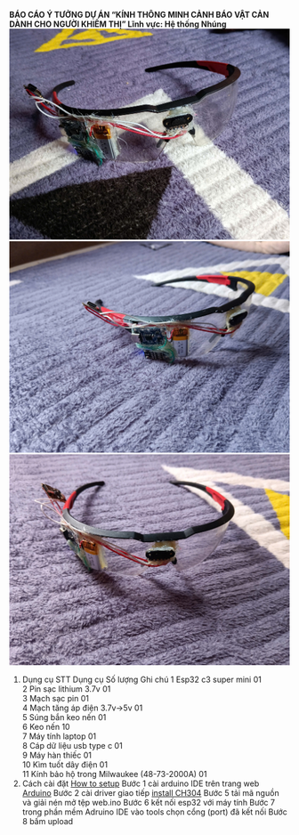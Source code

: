 **BÁO CÁO Ý TƯỞNG DỰ ÁN “KÍNH THÔNG MINH CẢNH BÁO VẬT CẢN DÀNH CHO NGƯỜI KHIẾM THỊ” Lĩnh vực: Hệ thống Nhúng**
![Demo](1.jpg)
![Demo](2.jpg)
![Demo](3.jpg)
1. Dụng cụ
STT	Dụng cụ	Số lượng	Ghi chú
1	Esp32 c3 super mini	01	
2	Pin sạc lithium 3.7v	01	
3	Mạch sạc pin	01	
4	Mạch tăng áp điện 3.7v→5v	01	
5	Súng bắn keo nến	01	
6	Keo nến	10	
7	Máy tính laptop	01	
8	Cáp dữ liệu usb type c	01	
9	Máy hàn thiếc	01	
10	Kìm tuốt dây điện 	01	
11	Kính bảo hộ trong Milwaukee (48-73-2000A)	01	
2. Cách cài đặt 
[How to setup](https://www.scribd.com/document/616794676/esp32-c3-mini-1-datasheet-en-2578671-1)
Bước 1 cài arduino IDE trên trang web [Arduino](https://docs.arduino.cc/software/ide/#ide-v2)
Bước 2 cài driver giao tiếp [install CH304](https://github.com/justcallmekoko/ESP32Marauder/blob/master/Drivers/CH34x_Install_Windows_v3_4.EXE)
Bước 5 tải mã nguồn và giải nén mở tệp web.ino
Bước 6 kết nối esp32 với máy tính 
Bước 7 trong phần mềm Adruino IDE vào tools chọn cổng (port) đã kết nối 
Bước 8 bấm upload
